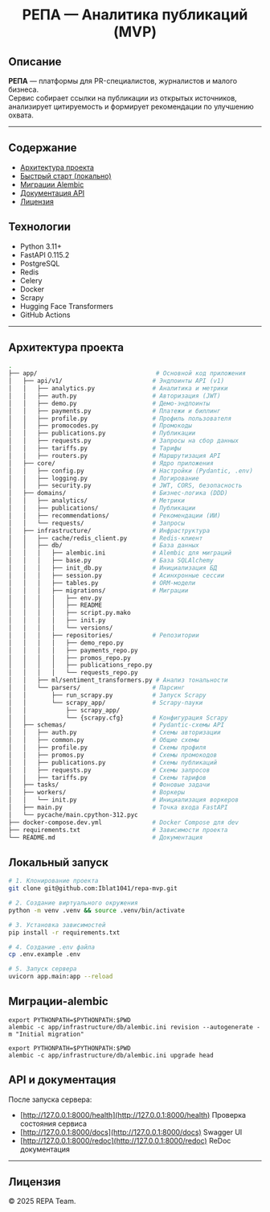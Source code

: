 <h1 align="center">РЕПА — Аналитика публикаций (MVP)</h1>

## Описание
**РЕПА** — платформы для PR-специалистов, журналистов и малого бизнеса.  
Сервис собирает ссылки на публикации из открытых источников, анализирует цитируемость и формирует рекомендации по улучшению охвата.  

---

## Содержание
- [Архитектура проекта](#архитектура-проекта)
- [Быстрый старт (локально)](#локальный-запуск)
- [Миграции Alembic](#миграции-alembic)
- [Документация API](#api-и-документация)
- [Лицензия](#лицензия)

## Технологии

- Python 3.11+
- FastAPI 0.115.2
- PostgreSQL
- Redis
- Celery
- Docker
- Scrapy
- Hugging Face Transformers
- GitHub Actions

---

## Архитектура проекта

```bash
.
├── app/                                 # Основной код приложения
│   ├── api/v1/                         # Эндпоинты API (v1)
│   │   ├── analytics.py                # Аналитика и метрики
│   │   ├── auth.py                     # Авторизация (JWT)
│   │   ├── demo.py                     # Демо-эндпоинты
│   │   ├── payments.py                 # Платежи и биллинг
│   │   ├── profile.py                  # Профиль пользователя
│   │   ├── promocodes.py               # Промокоды
│   │   ├── publications.py             # Публикации
│   │   ├── requests.py                 # Запросы на сбор данных
│   │   ├── tariffs.py                  # Тарифы
│   │   ├── routers.py                  # Маршрутизация API
│   ├── core/                           # Ядро приложения
│   │   ├── config.py                   # Настройки (Pydantic, .env)
│   │   ├── logging.py                  # Логирование
│   │   ├── security.py                 # JWT, CORS, безопасность
│   ├── domains/                        # Бизнес-логика (DDD)
│   │   ├── analytics/                  # Метрики
│   │   ├── publications/               # Публикации
│   │   ├── recommendations/            # Рекомендации (ИИ)
│   │   └── requests/                   # Запросы
│   ├── infrastructure/                 # Инфраструктура
│   │   ├── cache/redis_client.py       # Redis-клиент
│   │   ├── db/                         # База данных
│   │   │   ├── alembic.ini             # Alembic для миграций
│   │   │   ├── base.py                 # База SQLAlchemy
│   │   │   ├── init_db.py              # Инициализация БД
│   │   │   ├── session.py              # Асинхронные сессии
│   │   │   ├── tables.py               # ORM-модели
│   │   │   ├── migrations/             # Миграции
│   │   │   │   ├── env.py
│   │   │   │   ├── README
│   │   │   │   ├── script.py.mako
│   │   │   │   ├── init.py
│   │   │   │   └── versions/
│   │   │   ├── repositories/           # Репозитории
│   │   │   │   ├── demo_repo.py
│   │   │   │   ├── payments_repo.py
│   │   │   │   ├── promos_repo.py
│   │   │   │   ├── publications_repo.py
│   │   │   │   └── requests_repo.py
│   │   ├── ml/sentiment_transformers.py # Анализ тональности
│   │   └── parsers/                    # Парсинг
│   │       ├── run_scrapy.py           # Запуск Scrapy
│   │       └── scrapy_app/             # Scrapy-пауки
│   │           ├── scrapy_app/
│   │           └── {scrapy.cfg}        # Конфигурация Scrapy
│   ├── schemas/                        # Pydantic-схемы API
│   │   ├── auth.py                     # Схемы авторизации
│   │   ├── common.py                   # Общие схемы
│   │   ├── profile.py                  # Схемы профиля
│   │   ├── promos.py                   # Схемы промокодов
│   │   ├── publications.py             # Схемы публикаций
│   │   ├── requests.py                 # Схемы запросов
│   │   ├── tariffs.py                  # Схемы тарифов
│   ├── tasks/                          # Фоновые задачи
│   ├── workers/                        # Воркеры
│   │   └── init.py                     # Инициализация воркеров
│   ├── main.py                         # Точка входа FastAPI
│   └── pycache/main.cpython-312.pyc
├── docker-compose.dev.yml              # Docker Compose для dev
├── requirements.txt                    # Зависимости проекта
└── README.md                           # Документация

```

## Локальный запуск

```bash
# 1. Клонирование проекта
git clone git@github.com:Iblat1041/repa-mvp.git

# 2. Создание виртуального окружения
python -m venv .venv && source .venv/bin/activate

# 3. Установка зависимостей
pip install -r requirements.txt

# 4. Создание .env файла
cp .env.example .env

# 5. Запуск сервера
uvicorn app.main:app --reload
```

## Миграции-alembic
```
export PYTHONPATH=$PYTHONPATH:$PWD
alembic -c app/infrastructure/db/alembic.ini revision --autogenerate -m "Initial migration"

export PYTHONPATH=$PYTHONPATH:$PWD
alembic -c app/infrastructure/db/alembic.ini upgrade head
```

## API и документация

После запуска сервера:

- [http://127.0.0.1:8000/health](http://127.0.0.1:8000/health)  Проверка состояния сервиса 
- [http://127.0.0.1:8000/docs](http://127.0.0.1:8000/docs)  Swagger UI 
- [http://127.0.0.1:8000/redoc](http://127.0.0.1:8000/redoc)  ReDoc документация 

---

## Лицензия
© 2025 REPA Team.